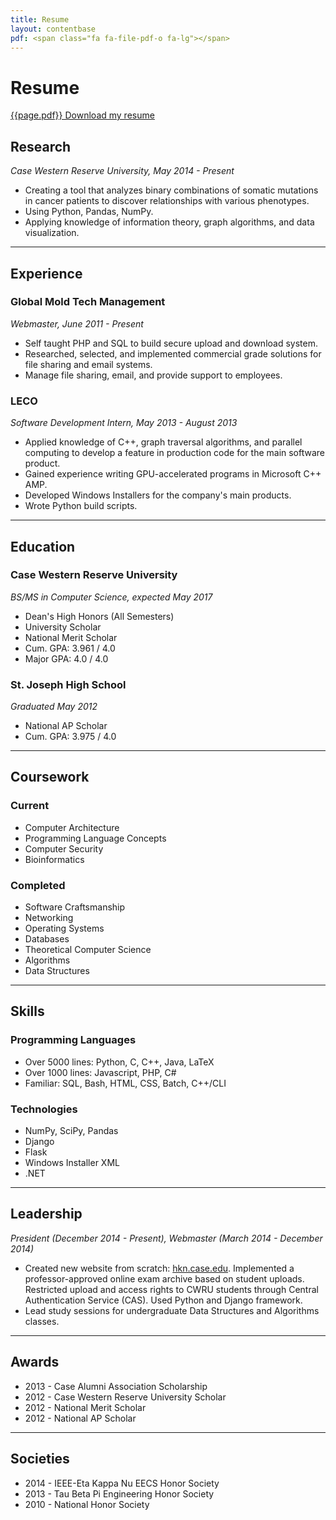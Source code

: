 ```yaml
---
title: Resume
layout: contentbase
pdf: <span class="fa fa-file-pdf-o fa-lg"></span>
---
```

Resume
======

[{{page.pdf}} Download my resume](https://dl.dropboxusercontent.com/u/24472738/Resume.pdf)

Research
---------
*Case Western Reserve University, May 2014 - Present*

* Creating a tool that analyzes binary combinations of somatic mutations in
  cancer patients to discover relationships with various phenotypes.
* Using Python, Pandas, NumPy.
* Applying knowledge of information theory, graph algorithms, and data
  visualization.

<hr>

Experience
----------

### Global Mold Tech Management
*Webmaster, June 2011 - Present*

* Self taught PHP and SQL to build secure upload and download system.
* Researched, selected, and implemented commercial grade solutions for file
  sharing and email systems.
* Manage file sharing, email, and provide support to employees.

### LECO
*Software Development Intern, May 2013 - August 2013*

* Applied knowledge of C++, graph traversal algorithms, and parallel computing
  to develop a feature in production code for the main software product.
* Gained experience writing GPU-accelerated programs in Microsoft C++ AMP.
* Developed Windows Installers for the company's main products.
* Wrote Python build scripts.

<hr>

Education
---------

### Case Western Reserve University
*BS/MS in Computer Science, expected May 2017*

* Dean's High Honors (All Semesters)
* University Scholar
* National Merit Scholar
* Cum. GPA: 3.961 / 4.0
* Major GPA: 4.0 / 4.0

### St. Joseph High School
*Graduated May 2012*

* National AP Scholar
* Cum. GPA: 3.975 / 4.0

<hr>

Coursework
----------

### Current

* Computer Architecture
* Programming Language Concepts
* Computer Security
* Bioinformatics

### Completed

* Software Craftsmanship
* Networking
* Operating Systems
* Databases
* Theoretical Computer Science
* Algorithms
* Data Structures

<hr>

Skills
------

### Programming Languages

* Over 5000 lines: Python, C, C++, Java, LaTeX
* Over 1000 lines: Javascript, PHP, C#
* Familiar: SQL, Bash, HTML, CSS, Batch, C++/CLI

### Technologies

* NumPy, SciPy, Pandas
* Django
* Flask
* Windows Installer XML
* .NET

<hr>

Leadership
----------
*President (December 2014 - Present), Webmaster (March 2014 - December 2014)*

* Created new website from scratch: [hkn.case.edu](https://hkn.case.edu).
  Implemented a professor-approved online exam archive based on student uploads.
  Restricted upload and access rights to CWRU students through Central
  Authentication Service (CAS).  Used Python and Django framework.
* Lead study sessions for undergraduate Data Structures and Algorithms classes.

<hr>

Awards
------

* 2013 - Case Alumni Association Scholarship
* 2012 - Case Western Reserve University Scholar
* 2012 - National Merit Scholar
* 2012 - National AP Scholar

<hr>

Societies
---------

* 2014 - IEEE-Eta Kappa Nu EECS Honor Society
* 2013 - Tau Beta Pi Engineering Honor Society
* 2010 - National Honor Society

